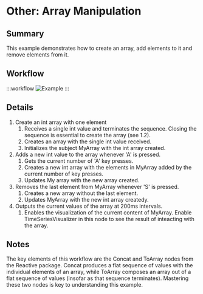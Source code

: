 # Other: Array Manipulation

## Summary
This example demonstrates how to create an array, add elements to it and remove elements from it. 


## Workflow
:::workflow
![Example](~/workflows/BonsaiExamples/Other/ArrayManipulation/ArrayManipulation.bonsai)
:::


## Details
1. Create an int array with one element
    1. Receives a single int value and terminates the sequence. Closing the sequence is essential to create the array (see 1.2). 
    2. Creates an array with the single int value received.
    3. Initializes the subject MyArray with the int array created.
2. Adds a new int value to the array whenever 'A' is pressed.
    1. Gets the current number of 'A' key presses.
    2. Creates a new int array with the elements in MyArray added by the current number of key presses.
    3. Updates My array with the new array created.
3. Removes the last element from MyArray whenever 'S' is pressed.
    1. Creates a new array without the last element.
    2. Updates MyArray with the new int array createdy.
4. Outputs the current values of the array at 200ms intervals.
    1. Enables the visualization of the current content of MyArray. Enable TimeSeriesVisualizer in this node to see the result of inteacting with the array.


## Notes
The key elements of this workflow are the Concat and ToArray nodes from the Reactive package. Concat produces a flat sequence of values with the individual elements of an array, while ToArray composes an array out of a flat sequence of values (insofar as that sequence terminates). Mastering these two nodes is key to understanding this example.

